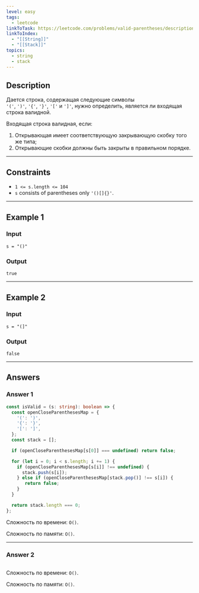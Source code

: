 ```yaml
---
level: easy
tags:
  - leetcode
linkToTask: https://leetcode.com/problems/valid-parentheses/description/
linkToIndex:
  - "[[String]]"
  - "[[Stack]]"
topics:
  - string
  - stack
---
```

## Description

Дается строка, содержащая следующие символы `'('`, `')'`, `'{'`, `'}'`, `'['` и `']'`, нужно определить, является ли входящая строка валидной.

Входящая строка валидная, если:
1. Открывающая имеет соответствующую закрывающую скобку того же типа;
2. Открывающие скобки должны быть закрыты в правильном порядке.

---
## Constraints

- `1 <= s.length <= 104`
- `s` consists of parentheses only `'()[]{}'`.

---
## Example 1

### Input

```
s = "()"
```
### Output

```
true
```

---
## Example 2

### Input

```
s = "(]"
```
### Output

```
false
```

---
## Answers

### Answer 1

```typescript
const isValid = (s: string): boolean => {
  const openCloseParenthesesMap = {
    '(': ')',
    '{': '}',
    '[': ']',
  };
  const stack = [];

  if (openCloseParenthesesMap[s[0]] === undefined) return false;

  for (let i = 0; i < s.length; i += 1) {
    if (openCloseParenthesesMap[s[i]] !== undefined) {
      stack.push(s[i]);
    } else if (openCloseParenthesesMap[stack.pop()] !== s[i]) {
       return false;
    }
  }

  return stack.length === 0;
};
```

Сложность по времени: `O()`.

Сложность по памяти: `O()`.

---
### Answer 2

```typescript
```

Сложность по времени: `O()`.

Сложность по памяти: `O()`.

